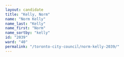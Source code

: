 ```yaml
---
layout: candidate
title: "Kelly, Norm"
name: "Norm Kelly"
name_last: "Kelly"
name_first: "Norm"
name_sortby: "kelly"
id: "2039"
ward: "40"
permalink: "/toronto-city-council/norm-kelly-2039/"
---
```

